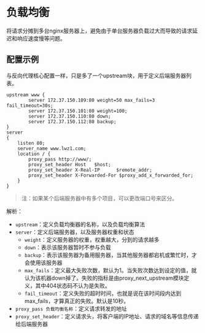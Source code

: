 # 负载均衡
将请求分摊到多台nginx服务器上，避免由于单台服务器负载过大而导致的请求延迟和响应速度慢等问题。

## 配置示例
与反向代理核心配置一样，只是多了一个upstream块，用于定义后端服务器列表。

```
upstream www {
        server 172.37.150.109:80 weight=50 max_fails=3 fail_timeout=30s;
        server 172.37.150.101:80 weight=100;
        server 172.37.150.110:80 down;
        server 172.37.150.112:80 backup;
}
server
{
    listen 80;
    server_name www.lwz1.com;
    location / {
        proxy_pass http://www/;
        proxy_set_header Host   $host;
        proxy_set_header X-Real-IP      $remote_addr;
        proxy_set_header X-Forwarded-For $proxy_add_x_forwarded_for;
    }
}
```
> 注：如果某个后端服务器中有多个项目，可以更改端口号来区分。

解析：
- `upstream`：定义负载均衡器的名称，以及负载均衡算法
- `server`：定义后端服务器，以及服务器权重和状态
    - `weight`：定义服务器的权重，权重越大，分到的请求越多
    - `down`：表示该服务器暂时不参与负载
    - `backup`：表示该服务器为备用服务器，当其他服务器都宕机或繁忙时，才会使用该服务器
    - `max_fails`：定义最大失败次数，默认为1。当失败次数达到设定的值，就认为该机器down掉了。失败的指标是由proxy_next_upstream模块定义，其中404状态码不认为是失败。
    - `fail_timeout`：定义失败的超时时间，也就是说在该时间段内达到max_fails，才算真正的失败。默认是10秒。
- `proxy_pass 负载均衡名称`：定义请求转发的地址
- `proxy_set_header`：定义请求头，将客户端的IP地址、请求的域名等信息传递给后端服务器
